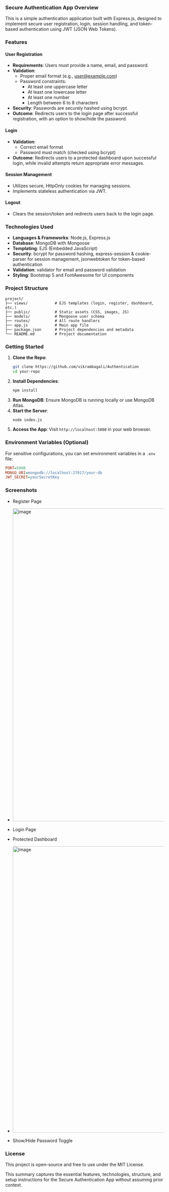 
### Secure Authentication App Overview
This is a simple authentication application built with Express.js, designed to implement secure user registration, login, session handling, and token-based authentication using JWT (JSON Web Tokens).

### Features

#### User Registration
- **Requirements**: Users must provide a name, email, and password.
- **Validation**:
  - Proper email format (e.g., user@example.com)
  - Password constraints:
    - At least one uppercase letter
    - At least one lowercase letter
    - At least one number
    - Length between 6 to 8 characters
- **Security**: Passwords are securely hashed using bcrypt.
- **Outcome**: Redirects users to the login page after successful registration, with an option to show/hide the password.

#### Login
- **Validation**:
  - Correct email format
  - Password must match (checked using bcrypt)
- **Outcome**: Redirects users to a protected dashboard upon successful login, while invalid attempts return appropriate error messages.

#### Session Management
- Utilizes secure, HttpOnly cookies for managing sessions.
- Implements stateless authentication via JWT.

#### Logout
- Clears the session/token and redirects users back to the login page.

### Technologies Used
- **Languages & Frameworks**: Node.js, Express.js
- **Database**: MongoDB with Mongoose
- **Templating**: EJS (Embedded JavaScript)
- **Security**: bcrypt for password hashing, express-session & cookie-parser for session management, jsonwebtoken for token-based authentication
- **Validation**: validator for email and password validation
- **Styling**: Bootstrap 5 and FontAwesome for UI components

### Project Structure
```
project/
├── views/            # EJS templates (login, register, dashboard, etc.)
├── public/           # Static assets (CSS, images, JS)
├── models/           # Mongoose user schema
├── routes/           # All route handlers
├── app.js            # Main app file
├── package.json      # Project dependencies and metadata
└── README.md         # Project documentation
```

### Getting Started
1. **Clone the Repo**:
   ```bash
   git clone https://github.com/vikrambagali/Authentication
   cd your-repo
   ```
2. **Install Dependencies**:
   ```bash
   npm install
   ```
3. **Run MongoDB**: Ensure MongoDB is running locally or use MongoDB Atlas.
4. **Start the Server**:
   ```bash
   node index.js
   ```
5. **Access the App**: Visit `http://localhost:5000` in your web browser.

### Environment Variables (Optional)
For sensitive configurations, you can set environment variables in a `.env` file:
```ini
PORT=5000
MONGO_URI=mongodb://localhost:27017/your-db
JWT_SECRET=yourSecretKey
```

### Screenshots
- Register Page
- <img width="1635" height="995" alt="image" src="https://github.com/user-attachments/assets/b97a244e-e676-412a-abb9-85595ce2583d" />

- Login Page
- Protected Dashboard
- <img width="1549" height="910" alt="image" src="https://github.com/user-attachments/assets/a5b6efed-d801-4489-a379-3147d123d850" />

- Show/Hide Password Toggle

### License
This project is open-source and free to use under the MIT License.

This summary captures the essential features, technologies, structure, and setup instructions for the Secure Authentication App without assuming prior context.
